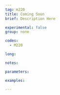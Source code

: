 ```yaml
---
tag: m220
title: Coming Soon
brief: Description Here

experimental: false
group: none

codes:
  - M220

long:

notes:

parameters:

examples:

---
```



